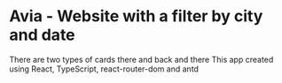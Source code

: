 # Avia - Website with a filter by city and date
There are two types of cards there and back and there
This app created using React, TypeScript, react-router-dom and antd
